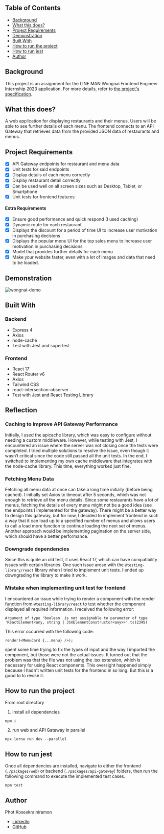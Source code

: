 ## Table of Contents

- [Background](#background)
- [What this does?](#what-this-does)
- [Project Requirements](#project-requirements)
- [Demonstration](#demonstration)
- [Built With](#built-with)
- [How to run the project](#how-to-run-the-project)
- [How to run jest](#how-to-run-jest)
- [Author](#author)

## Background

This project is an assignment for the LINE MAN Wongnai Frontend Engineer Internship 2023 application. For more details, refer to [the project's specification](SPEC-eng.md).

## What this does?

A web application for displaying restaurants and their menus. Users will be able to see further details of each menu. The frontend connects to an API Gateway that retrieves data from the provided JSON data of restaurants and menus.

## Project Requirements

- [x] API Gateway endpoints for restaurant and menu data
- [x] Unit tests for said endpoints
- [x] Display details of each menu correctly
- [x] Display restaurant detail correctly
- [x] Can be used well on all screen sizes such as Desktop, Tablet, or Smartphone
- [x] Unit tests for frontend features

#### Extra Requirements

- [x] Ensure good performance and quick respond (I used caching)
- [x] Dynamic route for each restaurant
- [x] Displays the discount for a period of time UI to increase user motivation in purchasing decisions
- [x] Displays the popular menu UI for the top sales menu to increase user motivation in purchasing decisions
- [x] Model that provides further details for each menu
- [x] Make your website faster, even with a lot of images and data that need to be loaded.

## Demonstration
![wongnai-demo](https://github.com/user-attachments/assets/8de83248-84a4-4077-b824-95943e057516)

## Built With

### Backend
  - Express 4
  - Axios
  - node-cache
  - Test with Jest and supertest

### Frontend
  - React 17
  - React Router v6
  - Axios
  - Tailwind CSS
  - react-intersection-observer
  - Test with Jest and React Testing Library

## Reflection

### Caching to Improve API Gateway Performance

Initially, I used the apicache library, which was easy to configure without needing a custom middleware. However, while testing with Jest, I encountered an issue where the server was not closing once the tests were completed. I tried multiple solutions to resolve the issue, even though it wasn’t critical since the code still passed all the unit tests. In the end, I switched to implementing my own cache middleware that integrates with the node-cache library. This time, everything worked just fine.

### Fetching Menu Data

Fetching all menu data at once can take a long time initially (before being cached). I initially set Axios to timeout after 5 seconds, which was not enough to retrieve all the menu details. Since some restaurants have a lot of menus, fetching the details of every menu might not be a good idea (see the endpoints I implemented for the gateway). There might be a better way to design this gateway, but for now, I decided to implement frontend in such a way that it can load up to a specified number of menus and allows users to call a load more function to continue loading the next set of menus. Another approach would be implementing pagination on the server side, which should have a better performance.

### Downgrade dependencies

Since this is quite an old test, it uses React 17, which can have compatibility issues with certain libraries. One such issue arose with the `@testing-library/react` library when I tried to implement unit tests. I ended up downgrading the library to make it work.

### Mistake when implementing unit test for frontend

I encountered an issue while trying to render a component with the render function from `@testing-library/react` to test whether the component displayed all required information. I received the following error:
```
Argument of type 'boolean' is not assignable to parameter of type 'ReactElement<any, string | JSXElementConstructor<any>>'.ts(2345)
```
This error occurred with the following code:
```
render(<MenuCard {...menu} />);
```
spent some time trying to fix the types of input and the way I imported the component, but those were not the actual issues. It turned out that the problem was that the file was not using the .tsx extension, which is necessary for using React components. This oversight happened simply because I hadn't written unit tests for the frontend in so long. But this is a good to to revise it.

## How to run the project

From root directory

1. install all dependencies
```
npm i
```
2. run web and API Gateway in parallel
```
npx lerna run dev --parallel
```

## How to run jest

Once all dependencies are installed, navigate to either the frontend (`./packages/web`) or backend (`./packages/api-gateway`) folders, then run the following command to execute the implemented test cases.
```
npm test
```

## Author

Phot Koseekrainiramon
- [LinkedIn](https://www.linkedin.com/in/phot-kosee/)
- [GitHub](https://github.com/photkosee)
